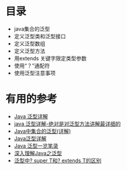 # 目录

  * java集合的泛型
  * 定义泛型类和泛型接口
  * 定义泛型数组
  * 定义泛型方法
  * 用extends 关键字限定类型参数
  * 使用“？”通配符
  * 使用泛型注意事项



# 有用的参考

* [Java 泛型详解](https://blog.csdn.net/kuangay/article/details/81985452)
* [java 泛型详解-绝对是对泛型方法讲解最详细的](https://blog.csdn.net/s10461/article/details/53941091)
* [Java中集合的泛型(详解)](https://blog.csdn.net/Ssssssue/article/details/79133065)
* [Java泛型详解](http://www.importnew.com/24029.html#comment-803159)
* [Java 泛型一览笔录](http://www.importnew.com/27037.html)
* [深入理解Java之泛型](http://www.importnew.com/19740.html)
* [泛型中? super T和? extends T的区别](http://ifeve.com/difference-between-super-t-and-extends-t-in-java/)
